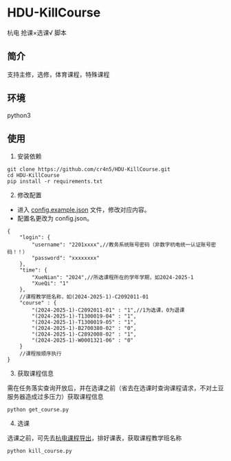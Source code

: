 # HDU-KillCourse
杭电 抢课×选课√  脚本

## 简介

支持主修，选修，体育课程，特殊课程

## 环境

python3

## 使用

1. 安装依赖

```shell
git clone https://github.com/cr4n5/HDU-KillCourse.git
cd HDU-KillCourse
pip install -r requirements.txt
```

2. 修改配置

- 进入 [config.example.json](./config.example.json) 文件，修改对应内容。
- 配置名更改为 config.json。

```
{
    "login": {
        "username": "2201xxxx",//教务系统账号密码（非数字杭电统一认证账号密码！！）
        "password": "xxxxxxxx"
    },
    "time": {
        "XueNian": "2024",//所选课程所在的学年学期，如2024-2025-1
        "XueQi": "1"
    },
    //课程教学班名称，如(2024-2025-1)-C2092011-01
    "course" : {
        "(2024-2025-1)-C2092011-01" : "1",//1为选课，0为退课
        "(2024-2025-1)-T1300019-04" : "1",
        "(2024-2025-1)-T1300019-05" : "1",
        "(2024-2025-1)-B2700380-02" : "0",
        "(2024-2025-1)-C2892008-02" : "1",
        "(2024-2025-1)-W0001321-06" : "0"
    }
    //课程按顺序执行
}
```

3. 获取课程信息

需在任务落实查询开放后，并在选课之前（省去在选课时查询课程请求，不对土豆服务器造成过多压力）获取课程信息

```shell
python get_course.py
```

4. 选课

选课之前，可先去<a href='https://github.com/cr4n5/HDU-course_list'>杭电课程导出</a>，排好课表，获取课程教学班名称

```shell
python kill_course.py
```
